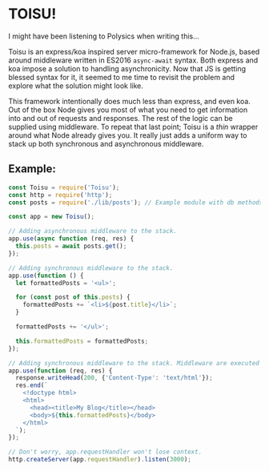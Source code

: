 # TOISU!

I might have been listening to Polysics when writing this...

Toisu is an express/koa inspired server micro-framework for Node.js, based around middleware written in ES2016 `async-await` syntax. Both express and koa impose a solution to handling asynchronicity. Now that JS is getting blessed syntax for it, it seemed to me time to revisit the problem and explore what the solution might look like.

This framework intentionally does much less than express, and even koa. Out of the box Node gives you most of what you need to get information into and out of requests and responses. The rest of the logic can be supplied using middleware. To repeat that last point; Toisu is a _thin_ wrapper around what Node already gives you. It really just adds a uniform way to stack up both synchronous and asynchronous middleware.

## Example:

```javascript
const Toisu = require('Toisu');
const http = require('http');
const posts = require('./lib/posts'); // Example module with db methods for a blog.

const app = new Toisu();

// Adding asynchronous middleware to the stack.
app.use(async function (req, res) {
  this.posts = await posts.get();
});

// Adding synchronous middleware to the stack.
app.use(function () {
  let formattedPosts = '<ul>';

  for (const post of this.posts) {
    formattedPosts += `<li>${post.title}</li>`;
  }

  formattedPosts += '</ul>';

  this.formattedPosts = formattedPosts;
});

// Adding synchronous middleware to the stack. Middleware are executed in order of use.
app.use(function (req, res) {
  response.writeHead(200, {'Content-Type': 'text/html'});
  res.end(`
    <!doctype html>
    <html>
      <head><title>My Blog</title></head>
      <body>${this.formattedPosts}</body>
    </html>
  `);
});

// Don't worry, app.requestHandler won't lose context.
http.createServer(app.requestHandler).listen(3000);
```
